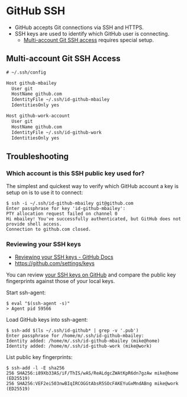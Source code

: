 # GitHub SSH

- GitHub accepts Git connections via SSH and HTTPS.
- SSH keys are used to identify which GitHub user is connecting.
    - [Multi-account Git SSH access](#multi-account-git-ssh-access) requires special setup.

## Multi-account Git SSH Access

```txt
# ~/.ssh/config

Host github-mbailey
  User git
  HostName github.com
  IdentityFile ~/.ssh/id-github-mbailey
  IdentitiesOnly yes

Host github-work-account
  User git
  HostName github.com
  IdentityFile ~/.ssh/id-github-work
  IdentitiesOnly yes
```

## Troubleshooting

### Which account is this SSH public key used for?

The simplest and quickest way to verify which GitHub account a key is setup on is to use it to connect:

```shell
$ ssh -i ~/.ssh/id-github-mbailey git@github.com
Enter passphrase for key 'id-github-mbailey': 
PTY allocation request failed on channel 0
Hi mbailey! You've successfully authenticated, but GitHub does not provide shell access.
Connection to github.com closed.
```


### Reviewing your SSH keys

- [Reviewing your SSH keys - GitHub Docs](https://docs.github.com/en/authentication/keeping-your-account-and-data-secure/reviewing-your-ssh-keys)
- https://github.com/settings/keys

You can review [your SSH keys on GitHub](https://github.com/settings/keys) and compare the public key fingerprints against those of your local keys. 

Start ssh-agent:
```shell
$ eval "$(ssh-agent -s)"
> Agent pid 59566
```

Load GitHub keys into ssh-agent:
```shell
$ ssh-add $(ls ~/.ssh/id-github* | grep -v '.pub')
Enter passphrase for /home/m/.ssh/id-github-mbailey: 
Identity added: /home/m/.ssh/id-github-mbailey (mike@home)
Identity added: /home/m/.ssh/id-github-work (mike@work)
```

List public key fingerprints:
```shell
$ ssh-add -l -E sha256
256 SHA256:i89Xb33AS/iF/ThIS/wAS/ReALdgcZWAtKpR6dn7gzAw mike@home (ED25519)
256 SHA256:VEF2ei503nwBIqIRCOGGtAbsR5SOcFAKEYuGxMndABng mike@work (ED25519)
```
